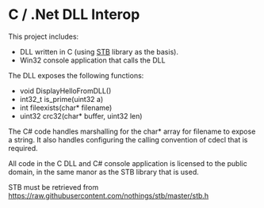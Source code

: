 # C / .Net DLL Interop

This project includes:
* DLL written in C (using <a href="https://github.com/nothings/stb">STB</a> library as the basis).
* Win32 console application that calls the DLL

The DLL exposes the following functions:
* void DisplayHelloFromDLL()
* int32_t is_prime(uint32 a)
* int fileexists(char* filename)
* uint32 crc32(char* buffer, uint32 len)

The C# code handles marshalling for the char* array for filename to expose a string.  It also handles configuring the calling convention of cdecl that is required.

All code in the C DLL and C# console application is licensed to the public domain, in the same manor as the STB library that is used.

STB must be retrieved from https://raw.githubusercontent.com/nothings/stb/master/stb.h
